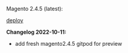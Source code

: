 Magento 2.4.5 (latest): <BR>


[deploy](https://gitpod.io/#https://github.com/M2Remote/gitpod-magento2/tree/2.4.5)


**Changelog 2022-10-11:**
- add fresh  magento2.4.5 gitpod for preview 